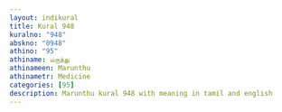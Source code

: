 ```yaml
---
layout: indikural
title: Kural 948
kuralno: "948"
abskno: "0948"
athino: "95"
athiname: மருந்து
athinameen: Marunthu
athinametr: Medicine
categories: [95]
description: Marunthu kural 948 with meaning in tamil and english 
---
```


